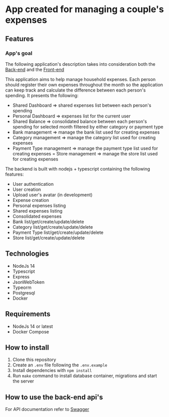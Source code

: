 
# App created for managing a couple's expenses

## Features

### App's goal

The following application's description takes into consideration both the [Back-end](https://github.com/GuiziBr/expenses) and the [Front-end](https://github.com/GuiziBr/expenses_portal)

This application aims to help manage household expenses. Each person should register their own expenses throughout the month so the application can keep track and calculate the difference between each person's spending. It presents the following:

- Shared Dashboard => shared expenses list between each person's spending
- Personal Dashboard => expenses list for the current user
- Shared Balance => consolidated balance between each person's spending for selected month filtered by either category or payment type
- Bank management => manage the bank list used for creating expenses
- Category management => manage the category list used for creating expenses
- Payment Type management => manage the payment type list used for creating expenses
= Store management => manage the store list used for creating expenses

The backend is built with nodejs + typescript containing the following features:

* User authentication
* User creation
* Upload user's avatar (in development)
* Expense creation
* Personal expenses listing
* Shared expenses listing
* Consolidated expenses
* Bank list/get/create/update/delete
* Category list/get/create/update/delete
* Payment Type list/get/create/update/delete
* Store list/get/create/update/delete

## Technologies

* NodeJs 14
* Typescript
* Express
* JsonWebToken
* Typeorm
* Postgresql
* Docker

## Requirements

* NodeJs 14 or latest
* Docker Compose

## How to install

 1. Clone this repository
 2. Create an `.env` file following the `.env.example`
 3. Install dependencies with `npm install`
 4. Run `make` command to install database container, migrations and start the server

## How to use the back-end api's

For API documentation refer to [Swagger](https://expenses.guizi.ca/doc/)
